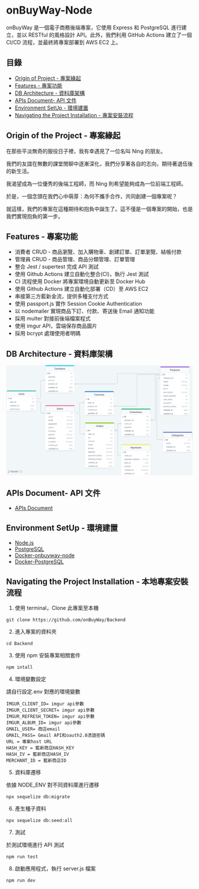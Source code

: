 # onBuyWay-Node

onBuyWay 是一個電子商務後端專案，它使用 Express 和 PostgreSQL 進行建立，並以 RESTful 的風格設計 API。此外，我們利用 GitHub Actions 建立了一個 CI/CD 流程，並最終將專案部署到 AWS EC2 上。

## 目錄

- [Origin of Project - 專案緣起](#origin-of-the-project---專案緣起)
- [Features - 專案功能](#Features---專案功能)
- [DB Architecture - 資料庫架構](#DB-Architecture---資料庫架構)
- [APIs Document- API 文件](#apis-document--api-文件)
- [Environment SetUp - 環境建置](#Environment-SetUp---環境建置)
- [Navigating the Project Installation - 專案安裝流程](#navigating-the-project-installation---本地專案安裝流程)

## Origin of the Project - 專案緣起

在那些平淡無奇的服役日子裡，我有幸遇見了一位名叫 Ning 的朋友。

我們的友誼在無數的課堂閒聊中逐漸深化，我們分享著各自的志向，期待著退伍後的新生活。

我渴望成為一位優秀的後端工程師，而 Ning 則希望能夠成為一位前端工程師。

於是，一個念頭在我們心中萌芽：為何不攜手合作，共同創建一個專案呢？

就這樣，我們的專案在這種期待和抱負中誕生了。這不僅是一個專案的開始，也是我們實現抱負的第一步。

## Features - 專案功能

- 消費者 CRUD - 商品瀏覽、加入購物車、創建訂單、訂單瀏覽、結帳付款
- 管理員 CRUD - 商品管理、商品分類管理、訂單管理
- 整合 Jest / supertest 完成 API 測試
- 使用 Github Actions 建立自動化整合(CI)，執行 Jest 測試
- CI 流程使用 Docker 將專案環境自動更新至 Docker Hub
- 使用 Github Actions 建立自動化部署（CD）至 AWS EC2
- 串接第三方藍新金流，提供多種支付方式
- 使用 passport.js 實作 Session Cookie Authentication
- 以 nodemailer 實現商品下訂、付款、寄送後 Email 通知功能
- 採用 multer 對接前後端檔案程式
- 使用 imgur API，雲端保存商品圖片
- 採用 bcrypt 處理使用者明碼

## DB Architecture - 資料庫架構

<p align="center">
  <img src="https://github.com/onBuyWay/Backend/blob/main/onBuyWay%20_DataBase_Arc.png" alt="onBuyWay _DataBase_Arc"/>
</p>

## APIs Document- API 文件

- [APIs Document](http://ec2-13-55-20-11.ap-southeast-2.compute.amazonaws.com/api-docs/)

## Environment SetUp - 環境建置

- [Node.js](https://nodejs.org/en/)
- [PostgreSQL](https://www.postgresql.org/)
- [Docker-onbuyway-node](https://hub.docker.com/r/kevin71336099/onbuyway-node)
- [Docker-PostgreSQL](https://hub.docker.com/_/postgres)

## Navigating the Project Installation - 本地專案安裝流程

1. 使用 terminal，Clone 此專案至本機

```
git clone https://github.com/onBuyWay/Backend
```

2. 進入專案的資料夾

```
cd Backend
```

3. 使用 npm 安裝專案相關套件

```
npm intall
```

4. 環境變數設定

請自行設定.env 對應的環境變數

```
IMGUR_CLIENT_ID= imgur api參數
IMGUR_CLIENT_SECRET= imgur api參數
IMGUR_REFRESH_TOKEN= imgur api參數
IMGUR_ALBUM_ID= imgur api參數
GMAIL_USER= 商店email
GMAIL_PASS= Gmail API和oauth2.0憑證密碼
URL = 專案host URL
HASH_KEY = 藍新商店HASH_KEY
HASH_IV = 藍新商店HASH_IV
MERCHANT_ID = 藍新商店ID
```

5. 資料庫遷移

依據 NODE_ENV 對不同資料庫進行遷移

```
npx sequelize db:migrate
```

6. 產生種子資料

```
npx sequelize db:seed:all
```

7. 測試

於測試環境進行 API 測試

```
npm run test
```

8. 啟動應用程式，執行 server.js 檔案

```
npm run dev
```
